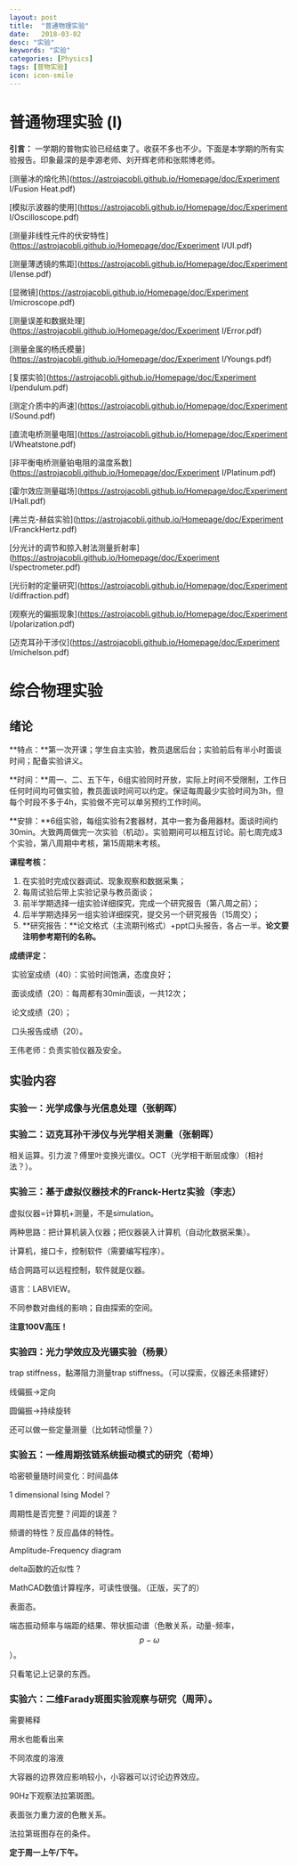 ```yaml
---
layout: post
title:  "普通物理实验"
date:   2018-03-02
desc: "实验"
keywords: "实验"
categories: [Physics]
tags: [普物实验]
icon: icon-smile
---
```


# 普通物理实验 (I)

**引言：** 一学期的普物实验已经结束了。收获不多也不少。下面是本学期的所有实验报告。印象最深的是李源老师、刘开辉老师和张熙博老师。

[测量冰的熔化热](https://astrojacobli.github.io/Homepage/doc/Experiment I/Fusion Heat.pdf)

[模拟示波器的使用](https://astrojacobli.github.io/Homepage/doc/Experiment I/Oscilloscope.pdf)

[测量非线性元件的伏安特性](https://astrojacobli.github.io/Homepage/doc/Experiment I/UI.pdf)

[测量薄透镜的焦距](https://astrojacobli.github.io/Homepage/doc/Experiment I/lense.pdf)

[显微镜](https://astrojacobli.github.io/Homepage/doc/Experiment I/microscope.pdf)

[测量误差和数据处理](https://astrojacobli.github.io/Homepage/doc/Experiment I/Error.pdf)

[测量金属的杨氏模量](https://astrojacobli.github.io/Homepage/doc/Experiment I/Youngs.pdf)

[复摆实验](https://astrojacobli.github.io/Homepage/doc/Experiment I/pendulum.pdf)

[测定介质中的声速](https://astrojacobli.github.io/Homepage/doc/Experiment I/Sound.pdf)

[直流电桥测量电阻](https://astrojacobli.github.io/Homepage/doc/Experiment I/Wheatstone.pdf)

[非平衡电桥测量铂电阻的温度系数](https://astrojacobli.github.io/Homepage/doc/Experiment I/Platinum.pdf)

[霍尔效应测量磁场](https://astrojacobli.github.io/Homepage/doc/Experiment I/Hall.pdf)

[弗兰克-赫兹实验](https://astrojacobli.github.io/Homepage/doc/Experiment I/FranckHertz.pdf)

[分光计的调节和掠入射法测量折射率](https://astrojacobli.github.io/Homepage/doc/Experiment I/spectrometer.pdf)

[光衍射的定量研究](https://astrojacobli.github.io/Homepage/doc/Experiment I/diffraction.pdf)

[观察光的偏振现象](https://astrojacobli.github.io/Homepage/doc/Experiment I/polarization.pdf)

[迈克耳孙干涉仪](https://astrojacobli.github.io/Homepage/doc/Experiment I/michelson.pdf)



# 综合物理实验

## 绪论

**特点：**第一次开课；学生自主实验，教员退居后台；实验前后有半小时面谈时间；配备实验讲义。

**时间：**周一、二、五下午，6组实验同时开放，实际上时间不受限制，工作日任何时间均可做实验，教员面谈时间可以约定。保证每周最少实验时间为3h，但每个时段不多于4h，实验做不完可以单另预约工作时间。

**安排：**6组实验，每组实验有2套器材，其中一套为备用器材。面谈时间约30min。大致两周做完一次实验（机动）。实验期间可以相互讨论。前七周完成3个实验，第八周期中考核，第15周期末考核。

**课程考核：**

1. 在实验时完成仪器调试、现象观察和数据采集；
2. 每周试验后带上实验记录与教员面谈；
3. 前半学期选择一组实验详细探究，完成一个研究报告（第八周之前）；
4. 后半学期选择另一组实验详细探究，提交另一个研究报告（15周交）；
5. **研究报告：**论文格式（主流期刊格式）+ppt口头报告，各占一半。**论文要注明参考期刊的名称。**

**成绩评定：**

​	实验室成绩（40）：实验时间饱满，态度良好；

​	面谈成绩（20）：每周都有30min面谈，一共12次；

​	论文成绩（20）；

​	口头报告成绩（20）。

王伟老师：负责实验仪器及安全。



## 实验内容

### 实验一：光学成像与光信息处理（张朝晖）



### 实验二：迈克耳孙干涉仪与光学相关测量（张朝晖）

相关运算。引力波？傅里叶变换光谱仪。OCT（光学相干断层成像）（相衬法？）。

### 实验三：基于虚拟仪器技术的Franck-Hertz实验（李志）

虚拟仪器=计算机+测量，不是simulation。

两种思路：把计算机装入仪器；把仪器装入计算机（自动化数据采集）。

计算机，接口卡，控制软件（需要编写程序）。

结合网路可以远程控制，软件就是仪器。

语言：LABVIEW。

不同参数对曲线的影响；自由探索的空间。

**注意100V高压！**

### 实验四：光力学效应及光镊实验（杨景）

trap stiffness，黏滞阻力测量trap stiffness。（可以探索，仪器还未搭建好）

线偏振->定向

圆偏振->持续旋转

还可以做一些定量测量（比如转动惯量？）



### 实验五：一维周期弦链系统振动模式的研究（荀坤）

哈密顿量随时间变化：时间晶体

1 dimensional Ising Model？

周期性是否完整？间距的误差？

频谱的特性？反应晶体的特性。

Amplitude-Frequency diagram

delta函数的近似性？

MathCAD数值计算程序，可读性很强。（正版，买了的）

表面态。

端态振动频率与端距的结果、带状振动谱（色散关系，动量-频率，$$p-\omega$$）。

只看笔记上记录的东西。

### 实验六：二维Farady斑图实验观察与研究（周萍）。

需要稀释

用水也能看出来

不同浓度的溶液

大容器的边界效应影响较小，小容器可以讨论边界效应。

90Hz下观察法拉第斑图。

表面张力重力波的色散关系。

法拉第斑图存在的条件。



**定于周一上午/下午。**